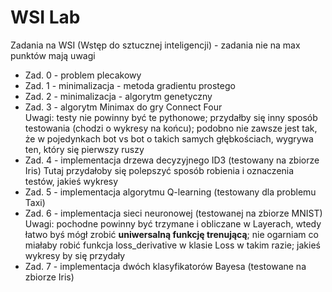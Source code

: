 # WSI Lab

Zadania na WSI (Wstęp do sztucznej inteligencji) - zadania nie na max punktów mają uwagi

- Zad. 0 - problem plecakowy
- Zad. 1 - minimalizacja - metoda gradientu prostego
- Zad. 2 - minimalizacja - algorytm genetyczny
- Zad. 3 - algorytm Minimax do gry Connect Four <br>
  Uwagi:
  testy nie powinny być te pythonowe; przydałby się inny sposób testowania (chodzi o wykresy na końcu); podobno
  nie zawsze jest tak, że w pojedynkach bot vs bot o takich samych głębkościach, wygrywa ten, który się pierwszy ruszy
- Zad. 4 - implementacja drzewa decyzyjnego ID3 (testowany na zbiorze Iris)
  Tutaj przydałoby się polepszyć sposób robienia i oznaczenia testów, jakieś wykresy
- Zad. 5 - implementacja algorytmu Q-learning (testowany dla problemu Taxi)
- Zad. 6 - implementacja sieci neuronowej (testowanej na zbiorze MNIST) <br>
  Uwagi:
  pochodne powinny być trzymane i obliczane w Layerach, wtedy łatwo byś mógł zrobić <strong>uniwersalną funkcję trenującą</strong>;
  nie ogarniam co miałaby robić funkcja loss_derivative w klasie Loss w takim razie; jakieś wykresy by się przydały
- Zad. 7 - implementacja dwóch klasyfikatorów Bayesa (testowane na zbiorze Iris)
